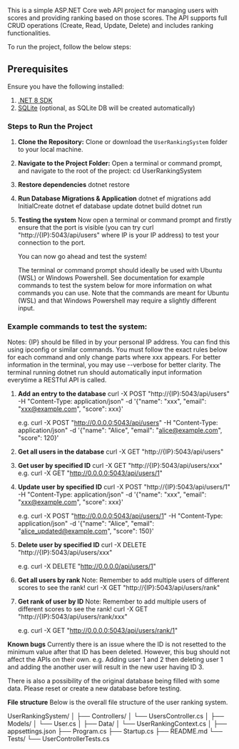 This is a simple ASP.NET Core web API project for managing users with scores and providing ranking based on those scores. The API supports full CRUD operations (Create, Read, Update, Delete) and includes ranking functionalities.

To run the project, follow the below steps:

## Prerequisites
Ensure you have the following installed:
1. [.NET 8 SDK](https://dotnet.microsoft.com/en-us/download)
2. [SQLite](https://www.sqlite.org/download.html) (optional, as SQLite DB will be created automatically)

### Steps to Run the Project

1. **Clone the Repository:**
   Clone or download the `UserRankingSystem` folder to your local machine.

2. **Navigate to the Project Folder:**
   Open a terminal or command prompt, and navigate to the root of the project:
   cd UserRankingSystem

3. **Restore dependencies**
   dotnet restore

4. **Run Database Migrations & Application**
   dotnet ef migrations add InitialCreate
   dotnet ef database update
   dotnet build
   dotnet run

5. **Testing the system**
   Now open a terminal or command prompt and firstly ensure that the port is visible (you can try curl 
   "http://{IP}:5043/api/users" where IP is your IP address) to test your connection to the port.

   You can now go ahead and test the system!

   The terminal or command prompt should ideally be used with Ubuntu (WSL) or Windows Powershell. See
   documentation for example commands to test the system below for more information on what commands you can use.
   Note that the commands are meant for Ubuntu (WSL) and that Windows Powershell may require a slightly different
   input.

### Example commands to test the system:
Notes: {IP} should be filled in by your personal IP address. You can find this using ipconfig or similar commands. You must follow the exact rules below for each command and only change parts where xxx appears. For better information in the terminal, you may use --verbose for better clarity. The terminal running dotnet run should automatically input information everytime a RESTful API is called.

1. **Add an entry to the database**
   curl -X POST "http://{IP}:5043/api/users" -H "Content-Type: application/json" -d '{"name": "xxx", "email": "xxx@example.com", "score": xxx}'

   e.g. curl -X POST "http://0.0.0.0:5043/api/users" -H "Content-Type: application/json" -d '{"name": "Alice", "email": "alice@example.com", "score": 120}'

2. **Get all users in the database**
   curl -X GET "http://{IP}:5043/api/users"

3. **Get user by specified ID**
   curl -X GET "http://{IP}:5043/api/users/xxx"
   e.g. curl -X GET "http://0.0.0.0:5043/api/users/1"

4. **Update user by specified ID**
   curl -X POST "http://{IP}:5043/api/users/1" -H "Content-Type: application/json" -d '{"name": "xxx", "email": "xxx@example.com", "score": xxx}'

   e.g. curl -X POST "http://0.0.0.0:5043/api/users/1" -H "Content-Type: application/json" -d '{"name": "Alice", "email": "alice_updated@example.com", "score": 150}'

5. **Delete user by specified ID**
   curl -X DELETE "http://{IP}:5043/api/users/xxx"

   e.g. curl -X DELETE "http://0.0.0.0/api/users/1"

6. **Get all users by rank**
   Note: Remember to add multiple users of different scores to see the rank!
   curl -X GET "http://{IP}:5043/api/users/rank"

7. **Get rank of user by ID**
   Note: Remember to add multiple users of different scores to see the rank!
   curl -X GET "http://{IP}:5043/api/users/rank/xxx"

   e.g. curl -X GET "http://0.0.0.0:5043/api/users/rank/1"

**Known bugs**
Currently there is an issue where the ID is not resetted to the minimum value after that ID has been deleted.
However, this bug should not affect the APIs on their own.
e.g. Adding user 1 and 2 then deleting user 1 and adding the another user will result in the new user having ID 3.

There is also a possibility of the original database being filled with some data. Please reset or create a new database before testing. 

**File structure**
Below is the overall file structure of the user ranking system.

UserRankingSystem/
│
├── Controllers/
│   └── UsersController.cs
│
├── Models/
│   └── User.cs
│
├── Data/
│   └── UserRankingContext.cs
│
├── appsettings.json
├── Program.cs
├── Startup.cs
├── README.md
└── Tests/
    └── UserControllerTests.cs
